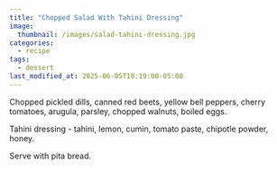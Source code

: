 ```yaml
---
title: "Chopped Salad With Tahini Dressing"
image: 
  thumbnail: /images/salad-tahini-dressing.jpg
categories:
  - recipe
tags:
  - dessert
last_modified_at: 2025-06-05T10:19:00-05:00
---
```


Chopped pickled dills, canned red beets, yellow bell peppers, cherry tomatoes, arugula, parsley, chopped walnuts, boiled eggs. 

Tahini dressing - tahini, lemon, cumin, tomato paste, chipotle powder, honey.

Serve with pita bread.



<figure class="align-left">
  <a href="#"><img src="{{ '/images/salad-tahini-dressing-closeup.jpg' | absolute_url }}" alt=""></a>
</figure> 